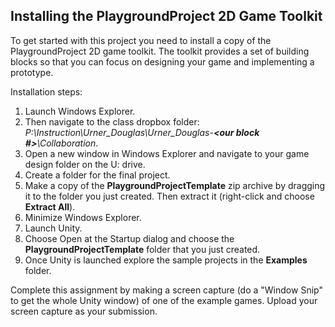 ## Installing the PlaygroundProject 2D Game Toolkit

To get started with this project you need to install a copy of the PlaygroundProject 2D game toolkit. The toolkit provides a set of building blocks so that you can focus on designing your game and implementing a prototype.

Installation steps:

1. Launch Windows Explorer.
1. Then navigate to the class dropbox folder: _P:\Instruction\Urner_Douglas\Urner_Douglas-**<our block #>**\Collaboration_.
1. Open a new window in Windows Explorer and navigate to your game design folder on the U: drive.
1. Create a folder for the final project.
1. Make a copy of the **PlaygroundProjectTemplate** zip archive by dragging it to the folder you just created. Then extract it (right-click and choose **Extract All**).
1. Minimize Windows Explorer.
1. Launch Unity.
1. Choose Open at the Startup dialog and choose the **PlaygroundProjectTemplate** folder that you just created.
1. Once Unity is launched explore the sample projects in the **Examples** folder.

Complete this assignment by making a screen capture (do a "Window Snip" to get the whole Unity window) of one of the example games. Upload your screen capture as your submission.
